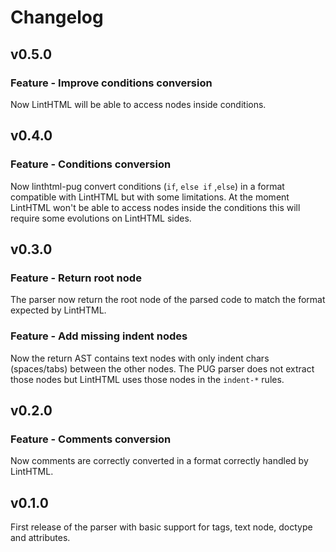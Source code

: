 # Changelog

## v0.5.0

### Feature - Improve conditions conversion

Now LintHTML will be able to access nodes inside conditions.

## v0.4.0

### Feature - Conditions conversion

Now linthtml-pug convert conditions (`if`, `else if` ,`else`) in a format compatible with LintHTML but with some limitations.
At the moment LintHTML won't be able to access nodes inside the conditions this will require some evolutions on LintHTML sides.

## v0.3.0

### Feature - Return root node

The parser now return the root node of the parsed code to match the format expected by LintHTML.

### Feature - Add missing indent nodes

Now the return AST contains text nodes with only indent chars (spaces/tabs) between the other nodes.
The PUG parser does not extract those nodes but LintHTML uses those nodes in the `indent-*` rules.

## v0.2.0

### Feature - Comments conversion

Now comments are correctly converted in a format correctly handled by LintHTML.

## v0.1.0

First release of the parser with basic support for tags, text node, doctype and attributes.
